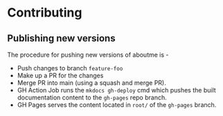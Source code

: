 # Contributing

## Publishing new versions

The procedure for pushing new versions of aboutme is -

- Push changes to branch `feature-foo`
- Make up a PR for the changes
- Merge PR into main (using a squash and merge PR).
- GH Action Job runs the `mkdocs gh-deploy` cmd which pushes the built documentation content to the `gh-pages` repo 
  branch.
- GH Pages serves the content located in `root/` of the `gh-pages` branch.
